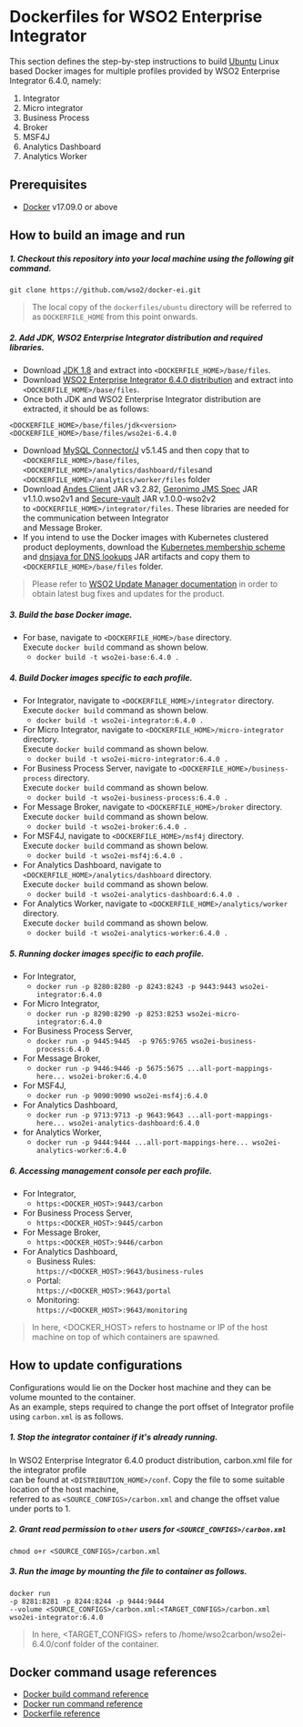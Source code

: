 # Dockerfiles for WSO2 Enterprise Integrator #

This section defines the step-by-step instructions to build [Ubuntu](https://hub.docker.com/_/ubuntu/) Linux based Docker images for multiple profiles
provided by WSO2 Enterprise Integrator 6.4.0, namely:<br>

1. Integrator
2. Micro integrator
3. Business Process
4. Broker
5. MSF4J
6. Analytics Dashboard
7. Analytics Worker

## Prerequisites
* [Docker](https://www.docker.com/get-docker) v17.09.0 or above

## How to build an image and run

##### 1. Checkout this repository into your local machine using the following git command.

```
git clone https://github.com/wso2/docker-ei.git
```

>The local copy of the `dockerfiles/ubuntu` directory will be referred to as `DOCKERFILE_HOME` from this point onwards.

##### 2. Add JDK, WSO2 Enterprise Integrator distribution and required libraries.

- Download [JDK 1.8](http://www.oracle.com/technetwork/java/javase/downloads/jdk8-downloads-2133151.html) and
extract into `<DOCKERFILE_HOME>/base/files`.
- Download [WSO2 Enterprise Integrator 6.4.0 distribution](https://wso2.com/integration/) and 
extract into `<DOCKERFILE_HOME>/base/files`.
- Once both JDK and WSO2 Enterprise Integrator distribution are extracted, it should be as follows:
```
<DOCKERFILE_HOME>/base/files/jdk<version>
<DOCKERFILE_HOME>/base/files/wso2ei-6.4.0
```
- Download [MySQL Connector/J](https://downloads.mysql.com/archives/c-j/) v5.1.45 and then copy that to `<DOCKERFILE_HOME>/base/files`,`<DOCKERFILE_HOME>/analytics/dashboard/files`and `<DOCKERFILE_HOME>/analytics/worker/files` folder
- Download [Andes Client](http://maven.wso2.org/nexus/content/groups/wso2-public/org/wso2/andes/wso2/andes-client/3.2.82/) JAR v3.2.82,
[Geronimo JMS Spec](http://maven.wso2.org/nexus/content/groups/wso2-public/org/apache/geronimo/specs/wso2/geronimo-jms_1.1_spec/1.1.0.wso2v1/) JAR v1.1.0.wso2v1 and
[Secure-vault](http://maven.wso2.org/nexus/content/groups/wso2-public/org/wso2/securevault/org.wso2.securevault/1.0.0-wso2v2/) JAR v.1.0.0-wso2v2 <br> to 
`<DOCKERFILE_HOME>/integrator/files`. These libraries are needed for the communication between Integrator <br> and Message Broker.
- If you intend to use the Docker images with Kubernetes clustered product deployments, download the
[Kubernetes membership scheme](http://central.maven.org/maven2/org/wso2/carbon/kubernetes/artifacts/kubernetes-membership-scheme/1.0.5/kubernetes-membership-scheme-1.0.5.jar)
and [dnsjava for DNS lookups](http://central.maven.org/maven2/dnsjava/dnsjava/2.1.8/dnsjava-2.1.8.jar) JAR artifacts and copy them to
`<DOCKERFILE_HOME>/base/files` folder.

>Please refer to [WSO2 Update Manager documentation]( https://docs.wso2.com/display/WUM300/WSO2+Update+Manager)
in order to obtain latest bug fixes and updates for the product.

##### 3. Build the base Docker image.
- For base, navigate to `<DOCKERFILE_HOME>/base` directory. <br>
  Execute `docker build` command as shown below.
    + `docker build -t wso2ei-base:6.4.0 .`
        
##### 4. Build Docker images specific to each profile.
- For Integrator, navigate to `<DOCKERFILE_HOME>/integrator` directory. <br>
  Execute `docker build` command as shown below. 
    + `docker build -t wso2ei-integrator:6.4.0 .`
- For Micro Integrator, navigate to `<DOCKERFILE_HOME>/micro-integrator` directory. <br>
  Execute `docker build` command as shown below. 
    + `docker build -t wso2ei-micro-integrator:6.4.0 .`        
- For Business Process Server, navigate to `<DOCKERFILE_HOME>/business-process` directory. <br>
  Execute `docker build` command as shown below. 
    + `docker build -t wso2ei-business-process:6.4.0 .`
- For Message Broker, navigate to `<DOCKERFILE_HOME>/broker` directory. <br>
  Execute `docker build` command as shown below. 
    + `docker build -t wso2ei-broker:6.4.0 .`
- For MSF4J, navigate to `<DOCKERFILE_HOME>/msf4j` directory. <br>
  Execute `docker build` command as shown below. 
    + `docker build -t wso2ei-msf4j:6.4.0 .`
- For Analytics Dashboard, navigate to `<DOCKERFILE_HOME>/analytics/dashboard` directory. <br>
  Execute `docker build` command as shown below. 
    + `docker build -t wso2ei-analytics-dashboard:6.4.0 .`
- For Analytics Worker, navigate to `<DOCKERFILE_HOME>/analytics/worker` directory. <br>
   Execute `docker build` command as shown below. 
     + `docker build -t wso2ei-analytics-worker:6.4.0 .`
    
##### 5. Running docker images specific to each profile.
- For Integrator,
    + `docker run -p 8280:8280 -p 8243:8243 -p 9443:9443 wso2ei-integrator:6.4.0`
- For Micro Integrator,
    + `docker run -p 8290:8290 -p 8253:8253 wso2ei-micro-integrator:6.4.0`
- For Business Process Server,
    + `docker run -p 9445:9445  -p 9765:9765 wso2ei-business-process:6.4.0`  
- For Message Broker,
    + `docker run -p 9446:9446 -p 5675:5675 ...all-port-mappings-here... wso2ei-broker:6.4.0` 
- For MSF4J,
    + `docker run -p 9090:9090 wso2ei-msf4j:6.4.0`
- For Analytics Dashboard,
    + `docker run -p 9713:9713 -p 9643:9643 ...all-port-mappings-here... wso2ei-analytics-dashboard:6.4.0`
- for Analytics Worker,
    + `docker run -p 9444:9444 ...all-port-mappings-here... wso2ei-analytics-worker:6.4.0`

##### 6. Accessing management console per each profile.
- For Integrator,
    + `https:<DOCKER_HOST>:9443/carbon`
- For Business Process Server,
    + `https:<DOCKER_HOST>:9445/carbon`
- For Message Broker,
    + `https:<DOCKER_HOST>:9446/carbon`
- For Analytics Dashboard,
    + Business Rules:<br>
    `https://<DOCKER_HOST>:9643/business-rules`
    + Portal:<br>
    `https://<DOCKER_HOST>:9643/portal`
    + Monitoring:<br>
    `https://<DOCKER_HOST>:9643/monitoring`
    
>In here, <DOCKER_HOST> refers to hostname or IP of the host machine on top of which containers are spawned.

## How to update configurations
Configurations would lie on the Docker host machine and they can be volume mounted to the container. <br>
As an example, steps required to change the port offset of Integrator profile using `carbon.xml` is as follows.

##### 1. Stop the integrator container if it's already running.
In WSO2 Enterprise Integrator 6.4.0 product distribution, carbon.xml file for the integrator profile <br>
can be found at `<DISTRIBUTION_HOME>/conf`. Copy the file to some suitable location of the host machine, <br>
referred to as `<SOURCE_CONFIGS>/carbon.xml` and change the offset value under ports to 1.

##### 2. Grant read permission to `other` users for `<SOURCE_CONFIGS>/carbon.xml`
```
chmod o+r <SOURCE_CONFIGS>/carbon.xml
```

##### 3. Run the image by mounting the file to container as follows.
```
docker run 
-p 8281:8281 -p 8244:8244 -p 9444:9444
--volume <SOURCE_CONFIGS>/carbon.xml:<TARGET_CONFIGS>/carbon.xml
wso2ei-integrator:6.4.0
```

>In here, <TARGET_CONFIGS> refers to /home/wso2carbon/wso2ei-6.4.0/conf folder of the container.

## Docker command usage references

* [Docker build command reference](https://docs.docker.com/engine/reference/commandline/build/)
* [Docker run command reference](https://docs.docker.com/engine/reference/run/)
* [Dockerfile reference](https://docs.docker.com/engine/reference/builder/)

